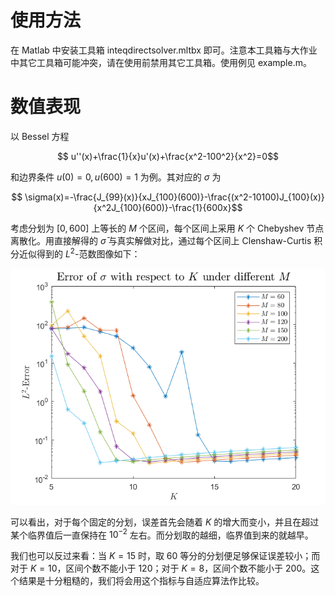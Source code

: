 # 使用方法

在 Matlab 中安装工具箱 inteqdirectsolver.mltbx 即可。注意本工具箱与大作业中其它工具箱可能冲突，请在使用前禁用其它工具箱。使用例见 example.m。

# 数值表现

以 Bessel 方程
```math
    u''(x)+\frac{1}{x}u'(x)+\frac{x^2-100^2}{x^2}=0
```
和边界条件 $u(0)=0,u(600)=1$ 为例。其对应的 $\sigma$ 为
```math
    \sigma(x)=-\frac{J_{99}(x)}{xJ_{100}(600)}-\frac{(x^2-10100)J_{100}(x)}{x^2J_{100}(600)}-\frac{1}{600x}
```

考虑分划为 $[0,600]$ 上等长的 $M$ 个区间，每个区间上采用 $K$ 个 Chebyshev 节点离散化。用直接解得的 $\bar\sigma$ 与真实解做对比，通过每个区间上 Clenshaw-Curtis 积分近似得到的 $L^2$-范数图像如下：

![](Err.png)

可以看出，对于每个固定的分划，误差首先会随着 $K$ 的增大而变小，并且在超过某个临界值后一直保持在 $10^{-2}$ 左右。而分划取的越细，临界值到来的就越早。

我们也可以反过来看：当 $K=15$ 时，取 $60$ 等分的分划便足够保证误差较小；而对于 $K=10$，区间个数不能小于 $120$；对于 $K=8$，区间个数不能小于 $200$。这个结果是十分粗糙的，我们将会用这个指标与自适应算法作比较。
